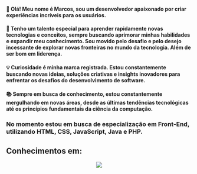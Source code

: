 #### 👋 Olá! Meu nome é Marcos, sou um desenvolvedor apaixonado por criar experiências incríveis para os usuários. 
#### 🚀 Tenho um talento especial para aprender rapidamente novas tecnologias e conceitos, sempre buscando aprimorar minhas habilidades e expandir meu conhecimento. Sou movido pelo desafio e pelo desejo incessante de explorar novas fronteiras no mundo da tecnologia. Além de ser bom em liderença.
#### 💡 Curiosidade é minha marca registrada. Estou constantemente buscando novas ideias, soluções criativas e insights inovadores para enfrentar os desafios do desenvolvimento de software.
####  📚 Sempre em busca de conhecimento, estou constantemente mergulhando em novas áreas, desde as últimas tendências tecnológicas até os princípios fundamentais da ciência da computação.

### No momento estou em busca de especialização em Front-End, utilizando HTML, CSS, JavaScript, Java e PHP.

## Conhecimentos em:

<p align="center">
  <a href="https://skillicons.dev">
    <img src="https://skillicons.dev/icons?i=git,c,bootstrap,css,eclipse,figma,html,java,js,linux,mysql,py,pycharm,vscode," />
  </a>
</p>


